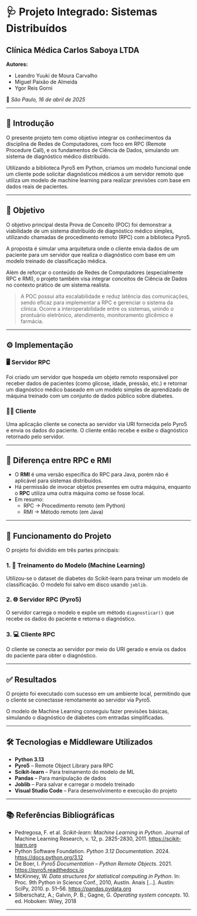 # 🩺 Projeto Integrado: Sistemas Distribuídos  
## Clínica Médica Carlos Saboya LTDA

**Autores:**  
- Leandro Yuuki de Moura Carvalho  
- Miguel Paixão de Almeida  
- Ygor Reis Gorni  

📍 *São Paulo, 16 de abril de 2025*

---

## 📘 Introdução

O presente projeto tem como objetivo integrar os conhecimentos da disciplina de Redes de Computadores, com foco em RPC (Remote Procedure Call), e os fundamentos de Ciência de Dados, simulando um sistema de diagnóstico médico distribuído.

Utilizando a biblioteca Pyro5 em Python, criamos um modelo funcional onde um cliente pode solicitar diagnósticos médicos a um servidor remoto que utiliza um modelo de machine learning para realizar previsões com base em dados reais de pacientes.

---

## 🎯 Objetivo

O objetivo principal desta Prova de Conceito (POC) foi demonstrar a viabilidade de um sistema distribuído de diagnóstico médico simples, utilizando chamadas de procedimento remoto (RPC) com a biblioteca Pyro5.

A proposta é simular uma arquitetura onde o cliente envia dados de um paciente para um servidor que realiza o diagnóstico com base em um modelo treinado de classificação médica.

Além de reforçar o conteúdo de Redes de Computadores (especialmente RPC e RMI), o projeto também visa integrar conceitos de Ciência de Dados no contexto prático de um sistema realista.

> A POC possui alta escalabilidade e reduz latência das comunicações, sendo eficaz para implementar a RPC e gerenciar o sistema da clínica. Ocorre a interoperabilidade entre os sistemas, unindo o prontuário eletrônico, atendimento, monitoramento glicêmico e farmácia.

---

## ⚙️ Implementação

### 🖥️ Servidor RPC
Foi criado um servidor que hospeda um objeto remoto responsável por receber dados de pacientes (como glicose, idade, pressão, etc.) e retornar um diagnóstico médico baseado em um modelo simples de aprendizado de máquina treinado com um conjunto de dados público sobre diabetes.

### 🧑‍⚕️ Cliente
Uma aplicação cliente se conecta ao servidor via URI fornecida pelo Pyro5 e envia os dados do paciente. O cliente então recebe e exibe o diagnóstico retornado pelo servidor.

---

## 🔄 Diferença entre RPC e RMI

- O **RMI** é uma versão específica do RPC para Java, porém não é aplicável para sistemas distribuídos.
- Há permissão de invocar objetos presentes em outra máquina, enquanto o **RPC** utiliza uma outra máquina como se fosse local.
- Em resumo:
  - RPC → Procedimento remoto (em Python)  
  - RMI → Método remoto (em Java)

---

## 🔧 Funcionamento do Projeto

O projeto foi dividido em três partes principais:

### 1. 🧠 Treinamento do Modelo (Machine Learning)
Utilizou-se o dataset de diabetes do Scikit-learn para treinar um modelo de classificação. O modelo foi salvo em disco usando `joblib`.

### 2. 🌐 Servidor RPC (Pyro5)
O servidor carrega o modelo e expõe um método `diagnosticar()` que recebe os dados do paciente e retorna o diagnóstico.

### 3. 💻 Cliente RPC
O cliente se conecta ao servidor por meio do URI gerado e envia os dados do paciente para obter o diagnóstico.

---

## ✅ Resultados

O projeto foi executado com sucesso em um ambiente local, permitindo que o cliente se conectasse remotamente ao servidor via Pyro5.

O modelo de Machine Learning conseguiu fazer previsões básicas, simulando o diagnóstico de diabetes com entradas simplificadas.

---

## 🛠 Tecnologias e Middleware Utilizados

- **Python 3.13**
- **Pyro5** – Remote Object Library para RPC
- **Scikit-learn** – Para treinamento do modelo de ML
- **Pandas** – Para manipulação de dados
- **Joblib** – Para salvar e carregar o modelo treinado
- **Visual Studio Code** – Para desenvolvimento e execução do projeto

---

## 📚 Referências Bibliográficas

- Pedregosa, F. et al. *Scikit-learn: Machine Learning in Python*. Journal of Machine Learning Research, v. 12, p. 2825-2830, 2011. https://scikit-learn.org  
- Python Software Foundation. *Python 3.12 Documentation*. 2024. https://docs.python.org/3.12  
- De Boer, I. *Pyro5 Documentation – Python Remote Objects*. 2021. https://pyro5.readthedocs.io  
- McKinney, W. *Data structures for statistical computing in Python*. In: Proc. 9th Python in Science Conf., 2010, Austin. Anais [...]. Austin: SciPy, 2010. p. 51–56. https://pandas.pydata.org  
- Silberschatz, A.; Galvin, P. B.; Gagne, G. *Operating system concepts*. 10. ed. Hoboken: Wiley, 2018

---

